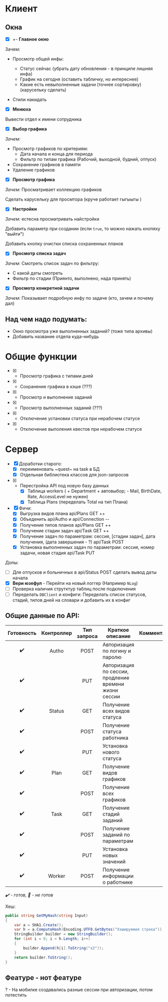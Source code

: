 
# Клиент

## Окна

- [x] +- **Главное окно**

Зачем:
- Просмотр общей инфы:
    - Статус сейчас (убрать дату обновления - в принципе лишняя инфа)
	- График на сегодня (оставить табличку, но интереснее)
	- Какие есть невыполненные задачи (точнее сортировку) (карусельку сделать)
	
- Стили накидать

- [x] **Менюха**

Вывести отдел к имени сотрудника

- [x] **Выбор графика**

*Зачем:*
- Просмотр графиков по критериям:
    - Дата начала и конца для периода
	- Фильтр по типам графика (Рабочий, выходной, будний, отпуск)
- Сохранение графиков в памяти
- Удаление графиков

- [x] **Просмотр графика**

*Зачем:* Просматривает коллекцию графиков

Сделать карусельку для просмтора (круче работает гыгыыгы )

- [x] **Настройки**

*Зачем:* естесна просматривать найстройки

Добавить параметр при создании (если `true`, то можно нажать кнопяху "выйти")

Добавить кнопку очистки списка сохраненных планов

- [x] **Просмотр списка задач**

*Зачем:* Смотреть список задач по фильтру:
- С какой даты смотреть
- Фильтр по стадии (Приянто, выполнено, нада принять)

- [x] **Просмотр конкретной задачи**

*Зачем:* Показывает подробную инфу по задаче (кто, зачем и почему дал)


## Над чем надо подумать:
- Окно просмотра уже выполненных заданий? (тоже типа архивы)
- Добавить название отдела куда-нибудь


# Общие функции


- [x] - Просмотр графика с типами дней
- [x] - Сохранение графика в кэше (???)
- [x] - Просмотр и выполнение заданий
- [x] - Просмотр выполненных заданий (???)
- [x] - Отключение установки статуса при нерабочем статусе
- [x] - Отключение выполения квестов при нерабочем статусе



# Сервер


- [x] Доработки старого:
    - [x] переименовать ~quest~ на task в БД
    - [x] Отдельная библиотека классов для json-запросов

- [x] - Перестройка API под новую базу данных
    - [x] Таблица workers (	+ Department + автовыбор; - Mail, BirthDate, Rate, AccessLevel не нужен)
    - [x] Таблица Plans (переделать Total на тип Плана)	
    	
- [x] Фичи:
    - [x] Выгрузка видов плана api/Plans GET ++
    - [x] Объеденить api/Autho и api/Connection --
    - [x] Получение типов планов api/Plans GET ++
    - [x] Получение стадии задач api/Task GET ++
    - [x] Получение задач по параметрам: сессия, [стадии задач], дата получения, (дата завершения - ?) api/Task POST
    - [x] Установка выполненных задач по параметрам: сессия, номер задачи, новая стадия api/Task PUT

Допы:
- [ ] Для отпусков и больничных в api/Status POST сделать вывод даты начала
- [x] **Вери юзефул** - Перейти на новый логгер (Например `NLog`)
- [ ] Проверка наличия струтктур таблиц после подключения
- [ ] Переделать `DBClient` и конфиги: Переделать список статусов, стадий, типов дней на словари и добавить их в конфиг

## Общие данные по API:


|Готовность	          |Контроллер|Тип запроса| Краткое описание                                     |Комментарий|
|:-------------------:|:--------:|:---------:|------------------------------------------------------|-----------|
|:heavy_check_mark:   |Autho     |POST       | Авторизация по логину и паролю                       ||
|:heavy_check_mark:   |          |PUT        | Авторизация по сессии, продление времени жизни сессии||
|:heavy_check_mark:   |Status    |GET        | Получение всех видов статуса                         ||
|:heavy_check_mark:   |          |POST       | Получение статуса работника                          ||
|:heavy_check_mark:   |          |PUT        | Установка нового статуса                             ||
|:heavy_check_mark:   |Plan      |GET        | Получение видов графиков                             ||
|:heavy_check_mark:   |          |POST       | Получение всех графиков                              ||
|:heavy_check_mark:   |Task      |GET        | Получение стадий заданий                             ||
|:heavy_check_mark:   |          |POST       | Получение заданий по параметрам                      ||
|:heavy_check_mark:   |          |PUT        | Установка новых значений                             ||
|:heavy_check_mark:   |Worker    |POST       | Получение информации о работнике                     ||

*:heavy_check_mark: - готов, :black_square_button: - не готов*

Хеш: 


```cs
public string GetMyHash(string Input)
{
	var a = SHA1.Create();
	var h = a.ComputeHash(Encoding.UTF8.GetBytes("Хэшируемая строка"));
	StringBuilder builder = new StringBuilder();
	for (int i = 0; i < h.Length; i++)
	{
		builder.Append(h[i].ToString("x2"));
	}
	return builder.ToString();
}
```

## Феатуре - нот феатуре

? - На мобилке создавались разные сессии при авторизации, потом потестить